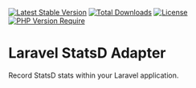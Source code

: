 [![Latest Stable Version](http://poser.pugx.org/cosmastech/laravel-statsd-adapter/v)](https://packagist.org/packages/cosmastech/laravel-statsd-adapter) [![Total Downloads](http://poser.pugx.org/cosmastech/laravel-statsd-adapter/downloads)](https://packagist.org/packages/cosmastech/laravel-statsd-adapter) [![License](http://poser.pugx.org/cosmastech/laravel-statsd-adapter/license)](https://packagist.org/packages/cosmastech/laravel-statsd-adapter) [![PHP Version Require](http://poser.pugx.org/cosmastech/laravel-statsd-adapter/require/php)](https://packagist.org/packages/cosmastech/laravel-statsd-adapter)

# Laravel StatsD Adapter
Record StatsD stats within your Laravel application.
